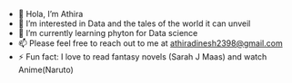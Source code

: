 - 👋 Hola, I’m Athira
- 👀 I’m interested in Data and the tales of the world it can unveil
- 🌱 I’m currently learning phyton for Data science
- 📫 Please feel free to reach out to me at athiradinesh2398@gmail.com
- ⚡ Fun fact: I love to read fantasy novels (Sarah J Maas) and watch Anime(Naruto)

<!---
ATHIRAKDINESH/ATHIRAKDINESH is a ✨ special ✨ repository because its `README.md` (this file) appears on your GitHub profile.
You can click the Preview link to take a look at your changes.
--->
